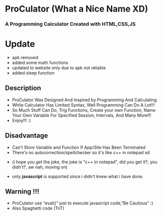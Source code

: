 # ProCulator (What a Nice Name XD)
### A Programming Calculator Created with HTML,CSS,JS

###
###
###

# Update
- apk removed
- added some math functions
- updated to website only due to apk not reliable
- added sleep function

## Description
- ProCulator Was Designed And Inspired by Programming And Calculating
- While Calculator Has Limited Syntax, Well Programming Can Do A Lot!!!
- So Much Stuff Can Do, Trig Functions, Create your own Function, Name Your Own Variable For Specified Session, Intervals, And Many More!!!
- Enjoy!!! :)

## Disadvantage

- Can't Store Variable and Function If App/Site Has Been Terminated
- There's no autocorrection/spellchecker so it's like c++ in notepad xd 
* (i hope you get the joke, the joke is "c++ in notepad", did you get it?, you didn't?, aw nah, moving on)
- only **javascript** is supported since i didn't knew what i have done.

## Warning !!! 
- ProCulator use "eval()" just to execute javascript code,"Be Cautious" :)
- Also Spaghetti code (TnT)
